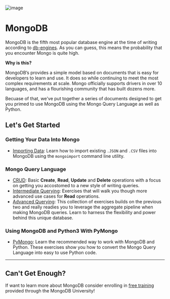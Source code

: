 ![image](https://user-images.githubusercontent.com/38021615/66250308-be901380-e6f5-11e9-90cf-e53c90735e24.png)


# MongoDB
MongoDB is the fifth most popular database engine at the time of writing according to [db-engines](https://db-engines.com/en/ranking_trend).  As you can guess, this means the probability that you encounter Mongo is quite high.

**Why is this?**

MongoDB’s provides a simple model based on documents that is easy for developers to learn and use.  It does so while continuing to meet the most complex requirements at scale.  Mongo officially supports drivers in over 10 languages, and has a flourishing community that has built dozens more.

Becuase of that, we've put together a series of documents designed to get you primed to use MongoDB using the Mongo Query Language as well as Python.


## Let's Get Started

### Getting Your Data Into Mongo

- [Importing Data]():  Learn how to import existing `.JSON` and `.CSV` files into MongoDB using the `mongoimport` command line utility.

### Mongo Query Language

- [CRUD]():  Basic **Create**, **Read**, **Update** and **Delete** operations with a focus on getting you accostomed to a new style of writing queries.
- [Intermediate Querying]():  Exercises that will walk you though more advanced use cases for **Read** operations.
- [Advanced Querying]():  This collection of exercises builds on the previous two and really readies you to leverage the aggregate pipeline when making MongoDB queries.  Learn to harness the flexibility and power behind this unique database.

### Using MongoDB and Python3 With PyMongo

- [PyMongo]():  Learn the recommended way to work with MongoDB and Python.  These exercises show you how to convert the Mongo Query Language into easy to use Python code.

---

## Can't Get Enough?
If want to learn more about MongoDB consider enrolling in [free training](https://university.mongodb.com/) provided through the MongoDB University!
